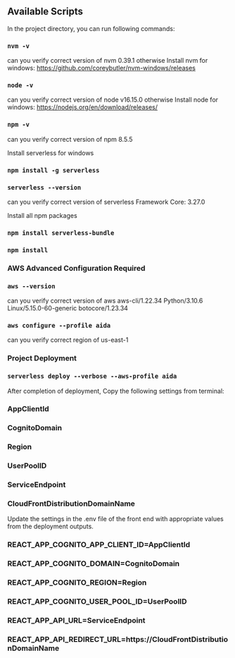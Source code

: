 ## Available Scripts

In the project directory, you can run following commands:

### `nvm -v`

can you verify correct version of nvm
0.39.1 otherwise Install nvm for windows: https://github.com/coreybutler/nvm-windows/releases

### `node -v`

can you verify correct version of node
v16.15.0 otherwise Install node for windows: https://nodejs.org/en/download/releases/

### `npm -v`

can you verify correct version of npm
8.5.5

Install serverless for windows

### `npm install -g serverless`

### `serverless --version`

can you verify correct version of serverless
Framework Core: 3.27.0

Install all npm packages 

### `npm install serverless-bundle`

### `npm install`

### AWS Advanced Configuration Required

### `aws --version`

can you verify correct version of aws
aws-cli/1.22.34 Python/3.10.6 Linux/5.15.0-60-generic botocore/1.23.34


### `aws configure --profile aida`

can you verify correct region of us-east-1

### Project Deployment

### `serverless deploy --verbose --aws-profile aida`

After completion of deployment, Copy the following settings from terminal:

### AppClientId
### CognitoDomain
### Region
### UserPoolID
### ServiceEndpoint
### CloudFrontDistributionDomainName

Update the settings in the .env file of the front end with appropriate values from the deployment outputs.

### REACT_APP_COGNITO_APP_CLIENT_ID=AppClientId
### REACT_APP_COGNITO_DOMAIN=CognitoDomain
### REACT_APP_COGNITO_REGION=Region
### REACT_APP_COGNITO_USER_POOL_ID=UserPoolID
### REACT_APP_API_URL=ServiceEndpoint
### REACT_APP_API_REDIRECT_URL=https://CloudFrontDistributionDomainName